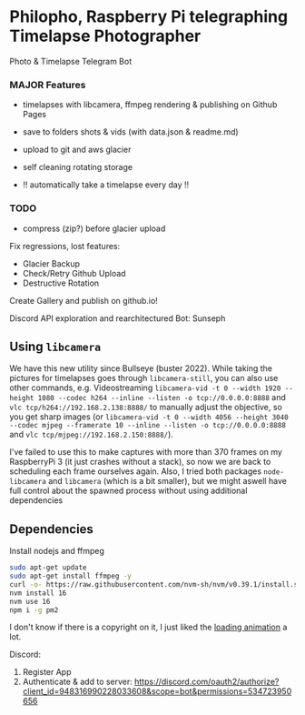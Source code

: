 # Philopho, Raspberry Pi telegraphing Timelapse Photographer

Photo & Timelapse Telegram Bot

### MAJOR Features

- timelapses with libcamera, ffmpeg rendering & publishing on Github Pages

- save to folders shots & vids (with data.json & readme.md)
- upload to git and aws glacier
- self cleaning rotating storage

- !! automatically take a timelapse every day !!

### TODO

- compress (zip?) before glacier upload

Fix regressions, lost features:

- Glacier Backup
- Check/Retry Github Upload
- Destructive Rotation

Create Gallery and publish on github.io!

Discord API exploration and rearchitectured Bot: Sunseph

## Using `libcamera`

We have this new utility since Bullseye (buster 2022).
While taking the pictures for timelapses goes through `libcamera-still`, you can also use other commands,
e.g. Videostreaming `libcamera-vid -t 0 --width 1920 --height 1080 --codec h264 --inline --listen -o tcp://0.0.0.0:8888`
and `vlc tcp/h264://192.168.2.138:8888/` to manually adjust the objective, so you get sharp images (or `libcamera-vid -t 0 --width 4056 --height 3040 --codec mjpeg --framerate 10 --inline --listen -o tcp://0.0.0.0:8888` and `vlc tcp/mjpeg://192.168.2.150:8888/`).

I've failed to use this to make captures with more than 370 frames on my RaspberryPi 3 (it just crashes without a stack), so now we are back to scheduling each frame ourselves again. Also, I tried both packages `node-libcamera` and `libcamera` (which is a bit smaller), but we might aswell have full control about the spawned process without using additional dependencies

## Dependencies

Install nodejs and ffmpeg

```sh
sudo apt-get update
sudo apt-get install ffmpeg -y
curl -o- https://raw.githubusercontent.com/nvm-sh/nvm/v0.39.1/install.sh | bash
nvm install 16
nvm use 16
npm i -g pm2
```

I don't know if there is a copyright on it, I just liked the [loading animation](https://smashinghub.com/10-cool-loading-animated-gif.htm) a lot.

Discord:

1. Register App
2. Authenticate & add to server: https://discord.com/oauth2/authorize?client_id=948316990228033608&scope=bot&permissions=534723950656
